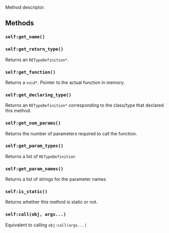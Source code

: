 Method descriptor.

## Methods
### `self:get_name()`

### `self:get_return_type()`
Returns an `RETypeDefinition*`.

### `self:get_function()`
Returns a `void*`. Pointer to the actual function in memory.

### `self:get_declaring_type()`
Returns an `RETypeDefinition*` corresponding to the class/type that declared this method.

### `self:get_num_params()`
Returns the number of parameters required to call the function.

### `self:get_param_types()`
Returns a list of `RETypeDefinition`

### `self:get_param_names()`
Returns a list of strings for the parameter names

### `self:is_static()`
Returns whether this method is static or not.

### `self:call(obj, args...)`
Equivalent to calling `obj:call(args...)`